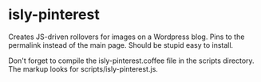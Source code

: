 isly-pinterest
==============

Creates JS-driven rollovers for images on a Wordpress blog.  Pins to the permalink instead of the main page. Should be stupid easy to install.

Don't forget to compile the isly-pinterest.coffee file in the scripts directory.  The markup looks for scripts/isly-pinterest.js.
